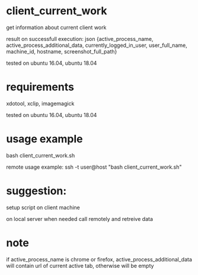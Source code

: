# client_current_work

get information about current client work

result on successfull execution: json {active_process_name, active_process_additional_data, currently_logged_in_user, user_full_name, machine_id, hostname, screenshot_full_path}

tested on ubuntu 16.04, ubuntu 18.04


# requirements
xdotool, xclip, imagemagick

tested on ubuntu 16.04, ubuntu 18.04

# usage example
bash client_current_work.sh

remote usage example: ssh -t user@host "bash client_current_work.sh"

# suggestion:
setup script on client machine

on local server when needed call remotely and retreive data

# note
if active_process_name is chrome or firefox, active_process_additional_data will contain url of current active tab, otherwise will be empty
